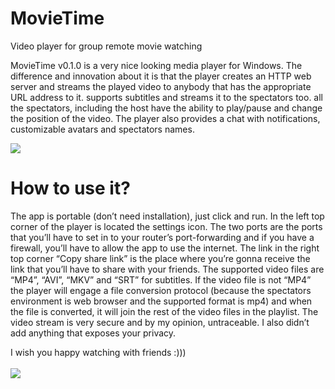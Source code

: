 # MovieTime
Video player for group remote movie watching

MovieTime v0.1.0 is a very nice looking media player for Windows. The difference and innovation about it is that the player creates an HTTP web server and streams the played video to anybody that has the appropriate URL address to it. supports subtitles and streams it to the spectators too. all the spectators, including the host have the ability to play/pause and change the position of the video. The player also provides a chat with notifications, customizable avatars and spectators names.

<img src="https://www.nkatanasov.ca/wp-content/uploads/2020/03/mediatime_tumb.png">

# How to use it?
The app is portable (don’t need installation), just click and run.
In the left top corner of the player is located the settings icon. The two ports are the ports that you’ll have to set in to your router’s port-forwarding and if you have a firewall, you’ll have to allow the app to use the internet. The link in the right top corner “Copy share link” is the place where you’re gonna receive the link that you’ll have to share with your friends. The supported video files are “MP4”, “AVI”, “MKV” and “SRT” for subtitles. If the video file is not “MP4” the player will engage a file conversion protocol (because the spectators environment is web browser and the supported format is mp4) and when the file is converted, it will join the rest of the video files in the playlist. The video stream is very secure and by my opinion, untraceable. I also didn’t add anything that exposes your privacy.

I wish you happy watching with friends :)))
<br><br>
<img src="https://www.nkatanasov.ca/wp-content/uploads/2020/07/player_preview.png">


